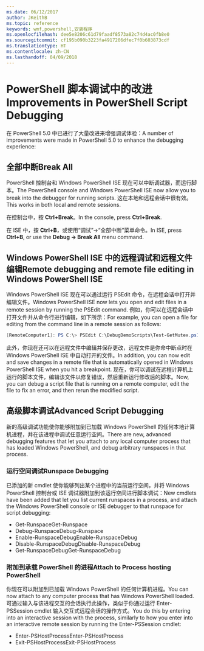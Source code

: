```yaml
---
ms.date: 06/12/2017
author: JKeithB
ms.topic: reference
keywords: wmf,powershell,安装程序
ms.openlocfilehash: dee5e8206c61d79faadf8573a82c74d4ac0fb8e0
ms.sourcegitcommit: cf195b090b3223fa4917206dfec7f0b603873cdf
ms.translationtype: HT
ms.contentlocale: zh-CN
ms.lasthandoff: 04/09/2018
---
```

# <a name="improvements-in-powershell-script-debugging"></a><span data-ttu-id="87b7b-102">PowerShell 脚本调试中的改进</span><span class="sxs-lookup"><span data-stu-id="87b7b-102">Improvements in PowerShell Script Debugging</span></span>

<span data-ttu-id="87b7b-103">在 PowerShell 5.0 中已进行了大量改进来增强调试体验：</span><span class="sxs-lookup"><span data-stu-id="87b7b-103">A number of improvements were made in PowerShell 5.0 to enhance the debugging experience:</span></span>

## <a name="break-all"></a><span data-ttu-id="87b7b-104">全部中断</span><span class="sxs-lookup"><span data-stu-id="87b7b-104">Break All</span></span>

<span data-ttu-id="87b7b-105">PowerShell 控制台和 Windows PowerShell ISE 现在可以中断调试器，而运行脚本。</span><span class="sxs-lookup"><span data-stu-id="87b7b-105">The PowerShell console and Windows PowerShell ISE now allow you to break into the debugger for running scripts.</span></span> <span data-ttu-id="87b7b-106">这在本地和远程会话中很有效。</span><span class="sxs-lookup"><span data-stu-id="87b7b-106">This works in both local and remote sessions.</span></span>

<span data-ttu-id="87b7b-107">在控制台中，按 **Ctrl+Break**。</span><span class="sxs-lookup"><span data-stu-id="87b7b-107">In the console, press **Ctrl+Break**.</span></span>

<span data-ttu-id="87b7b-108">在 ISE 中，按 **Ctrl+B**，或使用“调试”->“全部中断”菜单命令。</span><span class="sxs-lookup"><span data-stu-id="87b7b-108">In ISE, press **Ctrl+B**, or use the **Debug -> Break All** menu command.</span></span>

## <a name="remote-debugging-and-remote-file-editing-in-windows-powershell-ise"></a><span data-ttu-id="87b7b-109">Windows PowerShell ISE 中的远程调试和远程文件编辑</span><span class="sxs-lookup"><span data-stu-id="87b7b-109">Remote debugging and remote file editing in Windows PowerShell ISE</span></span>

<span data-ttu-id="87b7b-110">Windows PowerShell ISE 现在可以通过运行 PSEdit 命令，在远程会话中打开并编辑文件。</span><span class="sxs-lookup"><span data-stu-id="87b7b-110">Windows PowerShell ISE now lets you open and edit files in a remote session by running the PSEdit command.</span></span>
<span data-ttu-id="87b7b-111">例如，你可以在远程会话中打开文件并从命令行进行编辑，如下所示：</span><span class="sxs-lookup"><span data-stu-id="87b7b-111">For example, you can open a file for editing from the command line in a remote session as follows:</span></span>

```powershell
[RemoteComputer1]: PS C:\> PSEdit C:\DebugDemoScripts\Test-GetMutex.ps1
```

<span data-ttu-id="87b7b-112">此外，你现在还可以在远程文件中编辑并保存更改，远程文件是你命中断点时在 Windows PowerShell ISE 中自动打开的文件。</span><span class="sxs-lookup"><span data-stu-id="87b7b-112">In addition, you can now edit and save changes in a remote file that is automatically opened in Windows PowerShell ISE when you hit a breakpoint.</span></span>
<span data-ttu-id="87b7b-113">现在，你可以调试在远程计算机上运行的脚本文件，编辑该文件以修复错误，然后重新运行修改后的脚本。</span><span class="sxs-lookup"><span data-stu-id="87b7b-113">Now, you can debug a script file that is running on a remote computer, edit the file to fix an error, and then rerun the modified script.</span></span>

## <a name="advanced-script-debugging"></a><span data-ttu-id="87b7b-114">高级脚本调试</span><span class="sxs-lookup"><span data-stu-id="87b7b-114">Advanced Script Debugging</span></span>

<span data-ttu-id="87b7b-115">新的高级调试功能使你能够附加到已加载 Windows PowerShell 的任何本地计算机进程，并在该进程中调试任意运行空间。</span><span class="sxs-lookup"><span data-stu-id="87b7b-115">There are new, advanced debugging features that let you attach to any local computer process that has loaded Windows PowerShell, and debug arbitrary runspaces in that process.</span></span>

### <a name="runspace-debugging"></a><span data-ttu-id="87b7b-116">运行空间调试</span><span class="sxs-lookup"><span data-stu-id="87b7b-116">Runspace Debugging</span></span>

<span data-ttu-id="87b7b-117">已添加的新 cmdlet 使你能够列出某个进程中的当前运行空间，并将 Windows PowerShell 控制台或 ISE 调试器附加到该运行空间进行脚本调试：</span><span class="sxs-lookup"><span data-stu-id="87b7b-117">New cmdlets have been added that let you list current runspaces in a process, and attach the Windows PowerShell console or ISE debugger to that runspace for script debugging:</span></span>

-   <span data-ttu-id="87b7b-118">Get-Runspace</span><span class="sxs-lookup"><span data-stu-id="87b7b-118">Get-Runspace</span></span>
-   <span data-ttu-id="87b7b-119">Debug-Runspace</span><span class="sxs-lookup"><span data-stu-id="87b7b-119">Debug-Runspace</span></span>
-   <span data-ttu-id="87b7b-120">Enable-RunspaceDebug</span><span class="sxs-lookup"><span data-stu-id="87b7b-120">Enable-RunspaceDebug</span></span>
-   <span data-ttu-id="87b7b-121">Disable-RunspaceDebug</span><span class="sxs-lookup"><span data-stu-id="87b7b-121">Disable-RunspaceDebug</span></span>
-   <span data-ttu-id="87b7b-122">Get-RunspaceDebug</span><span class="sxs-lookup"><span data-stu-id="87b7b-122">Get-RunspaceDebug</span></span>

### <a name="attach-to-process-hosting-powershell"></a><span data-ttu-id="87b7b-123">附加到承载 PowerShell 的进程</span><span class="sxs-lookup"><span data-stu-id="87b7b-123">Attach to Process hosting PowerShell</span></span>

<span data-ttu-id="87b7b-124">你现在可以附加到已加载 Windows PowerShell 的任何计算机进程。</span><span class="sxs-lookup"><span data-stu-id="87b7b-124">You can now attach to any computer process that has Windows PowerShell loaded.</span></span> <span data-ttu-id="87b7b-125">可通过输入与该进程交互的会话执行此操作，类似于你通过运行 Enter-PSSession cmdlet 输入交互式远程会话的操作方式。</span><span class="sxs-lookup"><span data-stu-id="87b7b-125">You do this by entering into an interactive session with the process, similarly to how you enter into an interactive remote session by running the Enter-PSSession cmdlet:</span></span>

-   <span data-ttu-id="87b7b-126">Enter-PSHostProcess</span><span class="sxs-lookup"><span data-stu-id="87b7b-126">Enter-PSHostProcess</span></span>
-   <span data-ttu-id="87b7b-127">Exit-PSHostProcess</span><span class="sxs-lookup"><span data-stu-id="87b7b-127">Exit-PSHostProcess</span></span>